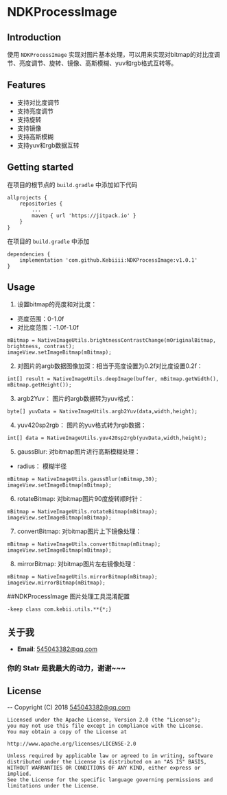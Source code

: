 # NDKProcessImage
## Introduction

使用 `NDKProcessImage` 实现对图片基本处理，可以用来实现对bitmap的对比度调节、亮度调节、旋转、镜像、高斯模糊、yuv和rgb格式互转等。


## Features

* 支持对比度调节
* 支持亮度调节
* 支持旋转
* 支持镜像
* 支持高斯模糊
* 支持yuv和rgb数据互转


## Getting started

在项目的根节点的 `build.gradle` 中添加如下代码
```
allprojects {
    repositories {
        ...
        maven { url 'https://jitpack.io' }
    }
}
```

在项目的 `build.gradle` 中添加
```
dependencies {
    implementation 'com.github.Kebiiii:NDKProcessImage:v1.0.1'
}
```


## Usage


1. 设置bitmap的亮度和对比度：
- 亮度范围：0-1.0f
- 对比度范围：-1.0f-1.0f
```
mBitmap = NativeImageUtils.brightnessContrastChange(mOriginalBitmap, brightness, contrast);
imageView.setImageBitmap(mBitmap);
```

2. 对图片的argb数据图像加深：相当于亮度设置为0.2f对比度设置0.2f：
```
int[] result = NativeImageUtils.deepImage(buffer, mBitmap.getWidth(), mBitmap.getHeight());
```

3. argb2Yuv： 图片的argb数据转为yuv格式：
```
byte[] yuvData = NativeImageUtils.argb2Yuv(data,width,height);
```
4. yuv420sp2rgb： 图片的yuv格式转为rgb数据：
```
int[] data = NativeImageUtils.yuv420sp2rgb(yuvData,width,height);
```

5. gaussBlur: 对bitmap图片进行高斯模糊处理：
- radius： 模糊半径
```
mBitmap = NativeImageUtils.gaussBlur(mBitmap,30);
imageView.setImageBitmap(mBitmap);
```

6. rotateBitmap: 对bitmap图片90度旋转顺时针：
```
mBitmap = NativeImageUtils.rotateBitmap(mBitmap);
imageView.setImageBitmap(mBitmap);
```

7. convertBitmap: 对bitmap图片上下镜像处理：
```
mBitmap = NativeImageUtils.convertBitmap(mBitmap);
imageView.setImageBitmap(mBitmap);
```

8. mirrorBitmap: 对bitmap图片左右镜像处理：
```
mBitmap = NativeImageUtils.mirrorBitmap(mBitmap);
imageView.mirrorBitmap(mBitmap);
```


##NDKProcessImage 图片处理工具混淆配置
```
-keep class com.kebii.utils.**{*;}
```

## 关于我

* **Email**: <545043382@qq.com>


### 你的 Statr 是我最大的动力，谢谢~~~

## License
--
    Copyright (C) 2018 545043382@qq.com

    Licensed under the Apache License, Version 2.0 (the "License");
    you may not use this file except in compliance with the License.
    You may obtain a copy of the License at

    http://www.apache.org/licenses/LICENSE-2.0

    Unless required by applicable law or agreed to in writing, software
    distributed under the License is distributed on an "AS IS" BASIS,
    WITHOUT WARRANTIES OR CONDITIONS OF ANY KIND, either express or implied.
    See the License for the specific language governing permissions and
    limitations under the License.

